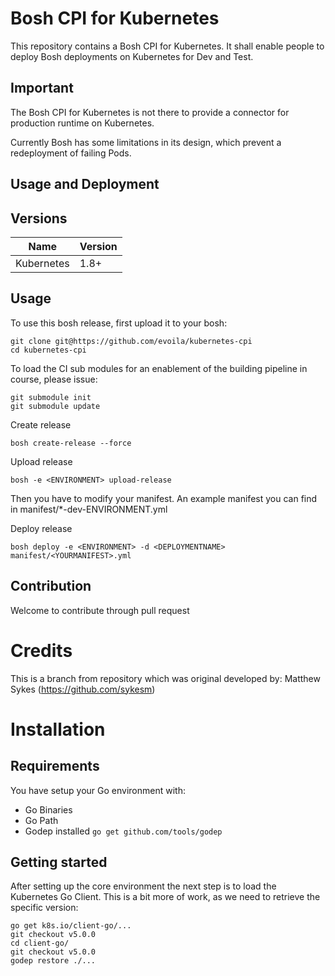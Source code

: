 # Bosh CPI for Kubernetes
This repository contains a Bosh CPI for Kubernetes. It shall enable people to deploy Bosh deployments on Kubernetes for Dev and Test.

## Important 
The Bosh CPI for Kubernetes is not there to provide a connector for production runtime on Kubernetes. 

Currently Bosh has some limitations in its design, which prevent a redeployment of failing Pods.

## Usage and Deployment

## Versions

Name | Version
------------ | -------------
Kubernetes | 1.8+

## Usage

To use this bosh release, first upload it to your bosh:

```
git clone git@https://github.com/evoila/kubernetes-cpi
cd kubernetes-cpi
```

To load the CI sub modules for an enablement of the building pipeline in course, please issue: 
```
git submodule init
git submodule update
``` 

Create release
```
bosh create-release --force
```
Upload release
```
bosh -e <ENVIRONMENT> upload-release
```

Then you have to modify your manifest. An example manifest you can find in manifest/*-dev-ENVIRONMENT.yml

Deploy release
```
bosh deploy -e <ENVIRONMENT> -d <DEPLOYMENTNAME> manifest/<YOURMANIFEST>.yml
```

## Contribution 

Welcome to contribute through pull request  

# Credits
This is a branch from repository which was original developed by: Matthew Sykes (https://github.com/sykesm)


# Installation

## Requirements
You have setup your Go environment with:
* Go Binaries 
* Go Path
* Godep installed `go get github.com/tools/godep`

## Getting started
After setting up the core environment the next step is to load the Kubernetes Go Client. This is a bit more of work, as we need to retrieve the specific version:

```shell
go get k8s.io/client-go/...
git checkout v5.0.0
cd client-go/
git checkout v5.0.0
godep restore ./...
```